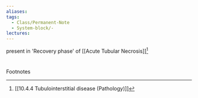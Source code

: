 ```yaml
---
aliases:
tags:
  - Class/Permanent-Note
  - System-block/-
lectures:
---
```



present in 'Recovery phase' of [[Acute Tubular Necrosis]][^1]
# 


Footnotes

[^1]: [[10.4.4 Tubulointerstitial disease (Pathology)]]